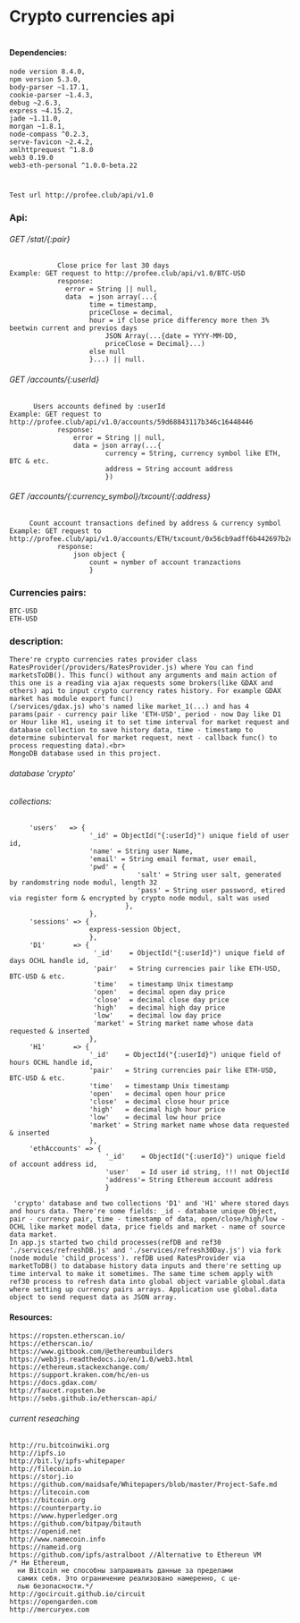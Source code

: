 # Crypto currencies api 
#
####   Dependencies:

    node version 8.4.0, 
    npm version 5.3.0,
    body-parser ~1.17.1,
    cookie-parser ~1.4.3,
    debug ~2.6.3,
    express ~4.15.2,
    jade ~1.11.0,
    morgan ~1.8.1,
    node-compass ^0.2.3,
    serve-favicon ~2.4.2,
    xmlhttprequest ^1.8.0
    web3 0.19.0
    web3-eth-personal ^1.0.0-beta.22
    
# 
    Test url http://profee.club/api/v1.0
###   Api:
   ###### GET /stat/{:pair}
                Close price for last 30 days
    Example: GET request to http://profee.club/api/v1.0/BTC-USD
                response:
                  error = String || null,
                  data  = json array(...{
                        time = timestamp,
                        priceClose = decimal,
                        hour = if close price differency more then 3% beetwin current and previos days
                            JSON Array(...{date = YYYY-MM-DD,
                            priceClose = Decimal}...)
                        else null
                        }...) || null.
   ###### GET /accounts/{:userId}
          Users accounts defined by :userId
    Example: GET request to http://profee.club/api/v1.0/accounts/59d68843117b346c16448446
                response:
                    error = String || null,
                    data = json array(...{
                            currency = String, currency symbol like ETH, BTC & etc.
                            address = String account address
                            })           
   ###### GET /accounts/{:currency_symbol}/txcount/{:address}
         Count account transactions defined by address & currency symbol
    Example: GET request to http://profee.club/api/v1.0/accounts/ETH/txcount/0x56cb9adff6b442697b2eb912a73a618a5b3bea8a
                response:
                    json object {
                        count = nymber of account tranzactions
                        }                                     
###   Currencies pairs:
    BTC-USD
    ETH-USD
###	description:
    There're crypto currencies rates provider class RatesProvider(/providers/RatesProvider.js) where You can find marketsToDB(). This func() without any arguments and main action of this one is a reading via ajax requests some brokers(like GDAX and others) api to input crypto currency rates history. For example GDAX market has module export func() 
    (/services/gdax.js) who's named like market_1(...) and has 4 params(pair - currency pair like 'ETH-USD', period - now Day like D1 or Hour like H1, useing it to set time interval for market request and database collection to save history data, time - timestamp to determine subinterval for market request, next - callback func() to process requesting data).<br>
    MongoDB database used in this project.
  ###### database 'crypto'
  ###### collections:
         'users'   => {
                        '_id' = ObjectId("{:userId}") unique field of user id,
                        'name' = String user Name,
                        'email' = String email format, user email,
                        'pwd' = {
                                    'salt' = String user salt, generated by randomstring node modul, length 32
                                    'pass' = String user password, etired via register form & encrypted by crypto node modul, salt was used
                                 },
                        },
         'sessions' => {
                        express-session Object,  
                        },
         'D1'       => {
                         '_id'    = ObjectId("{:userId}") unique field of days OCHL handle id,
                         'pair'   = String currencies pair like ETH-USD, BTC-USD & etc.
                         'time'   = timestamp Unix timestamp
                         'open'   = decimal open day price
                         'close'  = decimal close day price
                         'high'   = decimal high day price
                         'low'    = decimal low day price
                         'market' = String market name whose data requested & inserted 
                        },
         'H1'       => {
                        '_id'    = ObjectId("{:userId}") unique field of hours OCHL handle id,
                        'pair'   = String currencies pair like ETH-USD, BTC-USD & etc.
                        'time'   = timestamp Unix timestamp
                        'open'   = decimal open hour price
                        'close'  = decimal close hour price
                        'high'   = decimal high hour price
                        'low'    = decimal low hour price
                        'market' = String market name whose data requested & inserted 
                        },
         'ethAccounts' => {
                            '_id'    = ObjectId("{:userId}") unique field of account address id,
                            'user'   = Id user id string, !!! not ObjectId
                            'address'= String Ethereum account address
                            }          
     
     'crypto' database and two collections 'D1' and 'H1' where stored days and hours data. There're some fields: _id - database unique Object, pair - currency pair, time - timestamp of data, open/close/high/low - OCHL like market model data, price fields and market - name of source data market.
    In app.js started two child processes(refDB and ref30 './services/refreshDB.js' and './services/refresh30Day.js') via fork (node module 'child_process'). refDB used RatesProvider via marketToDB() to database history data inputs and there're setting up time interval to make it sometimes. The same time schem apply with ref30 process to refresh data into global object variable global.data where setting up currency pairs arrays. Application use global.data object to send request data as JSON array.

####    Resources:
    https://ropsten.etherscan.io/
    https://etherscan.io/
    https://www.gitbook.com/@ethereumbuilders
    https://web3js.readthedocs.io/en/1.0/web3.html
    https://ethereum.stackexchange.com/
    https://support.kraken.com/hc/en-us
    https://docs.gdax.com/
    http://faucet.ropsten.be 
    https://sebs.github.io/etherscan-api/
    
######    current reseaching
    http://ru.bitcoinwiki.org
    http://ipfs.io
    http://bit.ly/ipfs-whitepaper
    http://filecoin.io
    https://storj.io
    https://github.com/maidsafe/Whitepapers/blob/master/Project-Safe.md
    https://litecoin.com
    https://bitcoin.org
    https://counterparty.io
    https://www.hyperledger.org
    https://github.com/bitpay/bitauth
    https://openid.net
    http://www.namecoin.info
    https://nameid.org
    https://github.com/ipfs/astralboot //Alternative to Ethereun VM
    /* Ни Ethereum,
      ни Bitcoin не способны запрашивать данные за пределами
      самих себя. Это ограничение реализовано намеренно, с це-
      лью безопасности.*/
    http://gocircuit.github.io/circuit
    https://opengarden.com
    http://mercuryex.com  
    